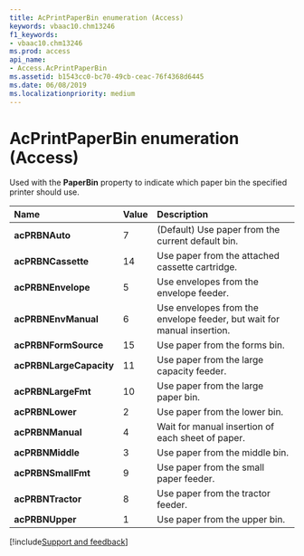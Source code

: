 ```yaml
---
title: AcPrintPaperBin enumeration (Access)
keywords: vbaac10.chm13246
f1_keywords:
- vbaac10.chm13246
ms.prod: access
api_name:
- Access.AcPrintPaperBin
ms.assetid: b1543cc0-bc70-49cb-ceac-76f4368d6445
ms.date: 06/08/2019
ms.localizationpriority: medium
---
```



# AcPrintPaperBin enumeration (Access)

Used with the **PaperBin** property to indicate which paper bin the specified printer should use.

|Name|Value|Description|
|:-----|:-----|:-----|
|**acPRBNAuto**|7|(Default) Use paper from the current default bin. |
|**acPRBNCassette**|14|Use paper from the attached cassette cartridge. |
|**acPRBNEnvelope**|5|Use envelopes from the envelope feeder. |
|**acPRBNEnvManual**|6|Use envelopes from the envelope feeder, but wait for manual insertion. |
|**acPRBNFormSource**|15|Use paper from the forms bin. |
|**acPRBNLargeCapacity**|11|Use paper from the large capacity feeder. |
|**acPRBNLargeFmt**|10|Use paper from the large paper bin. |
|**acPRBNLower**|2|Use paper from the lower bin. |
|**acPRBNManual**|4|Wait for manual insertion of each sheet of paper. |
|**acPRBNMiddle**|3|Use paper from the middle bin. |
|**acPRBNSmallFmt**|9|Use paper from the small paper feeder. |
|**acPRBNTractor**|8|Use paper from the tractor feeder. |
|**acPRBNUpper**|1|Use paper from the upper bin. |

[!include[Support and feedback](~/includes/feedback-boilerplate.md)]